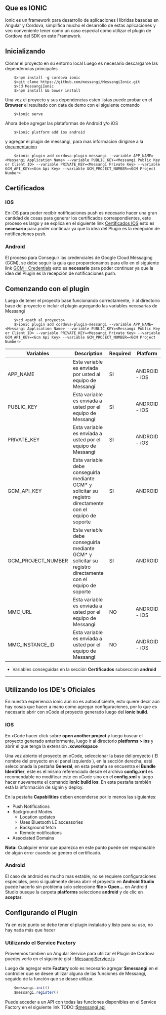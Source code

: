 
## Que es IONIC
ionic es un framework para desarrollo de aplicaciones Híbridas basadas en Angular y Cordova, simplifica mucho 
el desarrollo de estas aplicaciones y veo conveniente tener como un caso especial como utilizar el plugin de Cordova del SDK en este Framework.


## Inicializando

Clonar el proyecto en su entorno local
Luego es necesario descargarse las dependencias principales

```shell
	$>npm install -g cordova ionic
	$>git clone https://github.com/messangi/MessangiIonic.git
	$>cd MessangiIonic
	$>npm install && bower install
```
Una vez el proyecto y sus dependencias esten listas puede probar en el **Browser** el resultado con data de demo con el siguiente comando

```shell
	$>ionic serve
```

Ahora debe agregar las plataformas de Android y/o iOS

```shell
	$>ionic platform add ios android
```

y agregar el plugin de messangi, para mas informacion dirigirse a la [documentacion](https://www.npmjs.com/package/cordova-plugin-messangi)

```shell
	$>ionic plugin add cordova-plugin-messangi --variable APP_NAME=<Messangi Application Name> --variable PUBLIC_KEY=<Messangi Public Key or Client ID> --variable PRIVATE_KEY=<Messangi Private Key> --variable GCM_API_KEY=<Gcm Api Key> --variable GCM_PROJECT_NUMBER=<GCM Project Number>
```

## Certificados
### iOS
En iOS para poder recibir notificaciones push es necesario hacer una gran cantidad de cosas para generar los certificados correspondientes, este proceso es largo y se explica en el siguiente link [Certificados IOS](https://www.messangi.com/documentation/doku.php?id=sdk:ios_certs) esto es **necesario** para poder continuar ya que la idea del Plugin es la recepción de notificaciones push.

### Android
El proceso para Conseguir las credenciales de Google Cloud Messaging (GCM), se debe seguir la guia que proporcionamos para ello en el siguiente link [GCM - Credentials](https://www.messangi.com/documentation/doku.php?id=sdk:android_keys) esto es **necesario** para poder continuar ya que la idea del Plugin es la recepción de notificaciones push.

## Comenzando con el plugin

Luego de tener el proyecto base funcionando correctamente, ir al directorio base del proyecto e incluir el plugin agregando las variables necesarias de Messangi

```shell
	$>cd <path al proyecto>
	$>ionic plugin add cordova-plugin-messangi --variable APP_NAME=<Messangi Application Name> --variable PUBLIC_KEY=<Messangi Public Key or Client ID> --variable PRIVATE_KEY=<Messangi Private Key> --variable GCM_API_KEY=<Gcm Api Key> --variable GCM_PROJECT_NUMBER=<GCM Project Number>
```

|Variables|Description|Required|Platform|
|---------|-----------|--------|--------|
|APP_NAME |Esta variable es enviada por usted al equipo de Messangi|SI|ANDROID - iOS|
|PUBLIC_KEY|Esta variable es enviada a usted por el equipo de Messangi|SI|ANDROID - iOS|
|PRIVATE_KEY|Esta variable es enviada a usted por el equipo de Messangi|SI|ANDROID - iOS|
|GCM_API_KEY|Esta variable debe conseguirla mediante GCM* y solicitar su registro directamente con el equipo de soporte|SI|ANDROID|
|GCM_PROJECT_NUMBER|Esta variable debe conseguirla mediante GCM* y solicitar su registro directamente con el equipo de soporte|SI|ANDROID|
|MMC_URL|Esta variable es enviada a usted por el equipo de Messangi|NO|ANDROID - iOS|
|MMC_INSTANCE_ID|Esta variable es enviada a usted por el equipo de Messangi|NO|ANDROID - iOS|

* Variables conseguidas en la sección **Certificados** subsección **android**


----------
## Utilizando los IDE's Oficiales 

En nuestra experiencia ionic aún no es autosuficiente, esto quiere decir aún hay cosas que hacer a mano como agregar configuraciones, por lo que es necesario abrir con xCode el proyecto generado luego del **ionic build**.

### IOS
En xCode hacer click sobre **open another project** y luego buscar el proyecto generado anteriormente, luego ir al directorio **platforms > ios** y abrir el que tenga la extensión **.xcworkspace**

Una vez abierto el proyecto en xCode, seleccionar la base del proyecto ( El nombre del proyecto en el panel izquierdo ), en la sección derecha, está seleccionada la pestaña **General**, en esta pestaña se encuentra el **Bundle Identifier**, este es el mismo referenciado desde el archivo **config.xml** es recomendable no modificar esto en xCode sino en el **config.xml** y luego hacer nuevamente el comando **ionic build ios**. En esta pestaña también está la información de signin y deploy.

En la pestaña **Capabilities** deben encenderse por lo menos las siguientes: 

- Push Notifications
- Background Modes
	- Location updates
	- Uses Bluetooth LE accessories
	- Background fetch
	- Remote notifications
- Associated Domains 	

**Nota:** Cualquier error que aparezca en este punto puede ser responsable de algún error cuando se genero el certificado.

### Android
El caso de android es mucho mas estable, no se requiere configuraciones especiales, pero si igualmente desea abrir el proyecto en **Android Studio** puede hacerlo sin problema solo seleccione **file > Open...** en Android Studio busque la carpeta **platforms** seleccione **android** y de clic en **aceptar**.

## Configurando el Plugin
Ya en este punto se debe tener el plugin instalado y listo para su uso, no hay nada más que hacer

### Utilizando el Service Factory 
Proveemos tambien un Angular Service para utilizar el Plugin de Cordova puedes verlo en el siguiente gist : [MessangiService.js](https://gist.github.com/messangi/90f3ec0cb0beae915120a88cfca1a94b)

Luego de agregar este **Factory** solo es necesario agregar **$messangi** en el controller que se desee utilizar alguna de las funciones de Messangi, seguido de la función que se desee utilizar. 

```js
	$messangi.init()
	$messangi.register()
```

Puede acceder a un API con todas las funciones disponibles en el Service Factory en el siguiente link TODO::[$messangi api]() 
